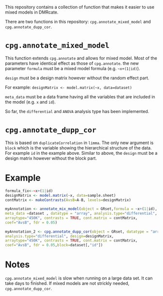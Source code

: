 This repository contains a collection of function that makes it easier to use mixed models in DMRcate.

There are two functions in this repository: `cpg.annotate_mixed_model` and `cpg.annotate_dupp_cor`.

# `cpg.annotate_mixed_model`

This function extends `cpg.annotate` and allows for mixed model. Most of the parameters have identical effect as those of `cpg.annotate`.
the new parameter `formula` must be a mixed model formula (e.g. `~x+(1|id)`).

`design` must be a design matrix however without the random effect part. 

For example: `designMatrix <- model.matrix(~x, data=dataset)`

`meta_data` must be a data frame having all the variables that are included in the model (e.g. `x` and `id`). 

So far, the `differential` and `ANOVA`  analysis type has been implemented. 

# `cpg.annotate_dupp_cor`

This is based on `duplicateCorrelation` in `limma`. 
The only new argument is `block` which is the variable showing the hierarchical structure of the data. For example `id` in the example above.
Similar to above, the `design` must be a design matrix however without the block part. 


# Example
```R
formula_fix<-~x+(1|id)
designMatrix <- model.matrix(~x, data=sample.sheet) 
contMatrix <- makeContrasts(AvsB=A-B, levels=designMatrix)
	
myAnnotation <- annotate_mix_model(object = GRset,formula = ~x+(1|id),
meta_data =dataset , datatype = "array", analysis.type="differential", design=designMatrix,
arraytype="450K", contrasts = TRUE, cont.matrix = contMatrix,
coef="AvsB", fdr = 0.05)
                               
myAnnotation_2 <- cpg.annotate_dupp_cor(object = GRset, datatype = "array", 
analysis.type="differential", design=designMatrix,
arraytype="450K", contrasts = TRUE, cont.matrix = contMatrix,
coef="AvsB", fdr = 0.05,block=dataset[,"id"])                            

```
# Notes

`cpg.annotate_mixed_model` is slow when running on a large data set. It can take days to finished. If mixed models are not strickly needed, `cpg.annotate_dupp_cor`.
